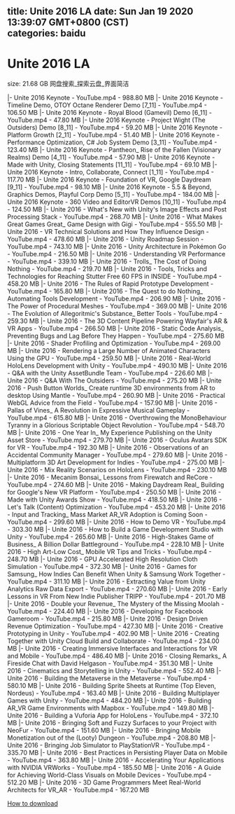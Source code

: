 
title: Unite 2016 LA
date: Sun Jan 19 2020 13:39:07 GMT+0800 (CST)    
categories: baidu
---

# Unite 2016 LA
size: 21.68 GB
 网盘搜索_探索云盘_界面简洁
 
|- Unite 2016 Keynote - YouTube.mp4 - 988.80 MB
|- Unite 2016 Keynote - Timeline Demo, OTOY Octane Renderer Demo [7_11] - YouTube.mp4 - 106.50 MB
|- Unite 2016 Keynote - Royal Blood (Gamevil) Demo [6_11] - YouTube.mp4 - 47.80 MB
|- Unite 2016 Keynote - Project Wight (The Outsiders) Demo [8_11] - YouTube.mp4 - 59.20 MB
|- Unite 2016 Keynote - Platform Growth [2_11] - YouTube.mp4 - 51.40 MB
|- Unite 2016 Keynote - Performance Optimization, C# Job System Demo [3_11] - YouTube.mp4 - 123.40 MB
|- Unite 2016 Keynote - Pantheon_ Rise of the Fallen (Visionary Realms) Demo [4_11] - YouTube.mp4 - 57.90 MB
|- Unite 2016 Keynote - Made with Unity, Closing Statements [11_11] - YouTube.mp4 - 69.10 MB
|- Unite 2016 Keynote - Intro, Collaborate, Connect [1_11] - YouTube.mp4 - 117.70 MB
|- Unite 2016 Keynote - Foundation of VR, Google Daydream [9_11] - YouTube.mp4 - 98.10 MB
|- Unite 2016 Keynote - 5.5 & Beyond, Graphics Demos, Playful Corp Demo [5_11] - YouTube.mp4 - 184.00 MB
|- Unite 2016 Keynote - 360 Video and EditorVR Demos [10_11] - YouTube.mp4 - 124.50 MB
|- Unite 2016 - What's New with Unity's Image Effects and Post Processing Stack - YouTube.mp4 - 268.70 MB
|- Unite 2016 - What Makes Great Games Great_ Game Design with Gigi - YouTube.mp4 - 555.50 MB
|- Unite 2016 - VR Technical Solutions and How They Influence Design - YouTube.mp4 - 478.60 MB
|- Unite 2016 - Unity Roadmap Session - YouTube.mp4 - 743.10 MB
|- Unite 2016 - Unity Architecture in Pokémon Go - YouTube.mp4 - 216.50 MB
|- Unite 2016 - Understanding VR Performance - YouTube.mp4 - 339.10 MB
|- Unite 2016 - Trolls_ The Cost of Doing Nothing - YouTube.mp4 - 219.70 MB
|- Unite 2016 - Tools, Tricks and Technologies for Reaching Stutter Free 60 FPS in INSIDE - YouTube.mp4 - 458.20 MB
|- Unite 2016 - The Rules of Rapid Prototype Development - YouTube.mp4 - 165.80 MB
|- Unite 2016 - The Quest to do Nothing_ Automating Tools Development - YouTube.mp4 - 206.90 MB
|- Unite 2016 - The Power of Procedural Meshes - YouTube.mp4 - 369.00 MB
|- Unite 2016 - The Evolution of Allegoritmic's Substance_ Better Tools - YouTube.mp4 - 259.30 MB
|- Unite 2016 - The 3D Content Pipeline Powering Wayfair's AR & VR Apps - YouTube.mp4 - 266.50 MB
|- Unite 2016 - Static Code Analysis_ Preventing Bugs and Lag Before They Happen - YouTube.mp4 - 275.60 MB
|- Unite 2016 - Shader Profiling and Optimization - YouTube.mp4 - 269.00 MB
|- Unite 2016 - Rendering a Large Number of Animated Characters Using the GPU - YouTube.mp4 - 259.50 MB
|- Unite 2016 - Real-World HoloLens Development with Unity - YouTube.mp4 - 490.10 MB
|- Unite 2016 - Q&A with the Unity AssetBundle Team - YouTube.mp4 - 226.60 MB
|- Unite 2016 - Q&A With The Outsiders - YouTube.mp4 - 275.20 MB
|- Unite 2016 - Push Button Worlds_ Create runtime 3D environments from AR to desktop Using Mantle - YouTube.mp4 - 260.90 MB
|- Unite 2016 - Practical WebGL Advice from the Field - YouTube.mp4 - 157.90 MB
|- Unite 2016 - Pallas of Vines_ A Revolution in Expressive Musical Gameplay - YouTube.mp4 - 615.80 MB
|- Unite 2016 - Overthrowing the MonoBehaviour Tyranny in a Glorious Scriptable Object Revolution - YouTube.mp4 - 548.70 MB
|- Unite 2016 - One Year In_ My Experience Publishing on the Unity Asset Store - YouTube.mp4 - 279.70 MB
|- Unite 2016 - Oculus Avatars SDK for VR - YouTube.mp4 - 192.30 MB
|- Unite 2016 - Observations of an Accidental Community Manager - YouTube.mp4 - 279.60 MB
|- Unite 2016 - Multiplatform 3D Art Development for Indies - YouTube.mp4 - 275.00 MB
|- Unite 2016 - Mix Reality Scenarios on HoloLens - YouTube.mp4 - 230.10 MB
|- Unite 2016 - Mecanim Bonsai_ Lessons from Firewatch and ReCore - YouTube.mp4 - 274.60 MB
|- Unite 2016 - Making Daydream Real_ Building for Google's New VR Platform - YouTube.mp4 - 250.50 MB
|- Unite 2016 - Made with Unity Awards Show - YouTube.mp4 - 418.50 MB
|- Unite 2016 - Let's Talk (Content) Optimization - YouTube.mp4 - 453.20 MB
|- Unite 2016 - Input and Tracking_ Mass Market AR_VR Adoption is Coming Soon - YouTube.mp4 - 299.60 MB
|- Unite 2016 - How to Demo VR - YouTube.mp4 - 303.30 MB
|- Unite 2016 - How to Build a Game Development Studio with Unity - YouTube.mp4 - 265.60 MB
|- Unite 2016 - High-Stakes Game of Business_ A Billion Dollar Battleground - YouTube.mp4 - 228.10 MB
|- Unite 2016 - High Art-Low Cost_ Mobile VR Tips and Tricks - YouTube.mp4 - 248.70 MB
|- Unite 2016 - GPU Accelerated High Resolution Cloth Simulation - YouTube.mp4 - 372.30 MB
|- Unite 2016 - Games for Samsung_ How Indies Can Benefit When Unity & Samsung Work Together - YouTube.mp4 - 311.10 MB
|- Unite 2016 - Extracting Value from Unity Analytics Raw Data Export - YouTube.mp4 - 270.60 MB
|- Unite 2016 - Early Lessons in VR From New Indie Publisher TRIPP - YouTube.mp4 - 201.70 MB
|- Unite 2016 - Double your Revenue_ The Mystery of the Missing Moolah - YouTube.mp4 - 224.40 MB
|- Unite 2016 - Developing for Facebook Gameroom - YouTube.mp4 - 215.80 MB
|- Unite 2016 - Design Driven Revenue Optimization - YouTube.mp4 - 427.30 MB
|- Unite 2016 - Creative Prototyping in Unity - YouTube.mp4 - 402.90 MB
|- Unite 2016 - Creating Together with Unity Cloud Build and Collaborate - YouTube.mp4 - 234.00 MB
|- Unite 2016 - Creating Immersive Interfaces and Interactions for VR and Mobile - YouTube.mp4 - 486.40 MB
|- Unite 2016 - Closing Remarks_ A Fireside Chat with David Helgason - YouTube.mp4 - 351.30 MB
|- Unite 2016 - Cinematics and Storytelling in Unity - YouTube.mp4 - 552.40 MB
|- Unite 2016 - Building the Metaverse in the Metaverse - YouTube.mp4 - 580.10 MB
|- Unite 2016 - Building Sprite Sheets at Runtime (Top Eleven, Nordeus) - YouTube.mp4 - 163.40 MB
|- Unite 2016 - Building Multiplayer Games with Unity - YouTube.mp4 - 484.20 MB
|- Unite 2016 - Building AR_VR Game Environments with Mapbox - YouTube.mp4 - 149.80 MB
|- Unite 2016 - Building a Vuforia App for HoloLens - YouTube.mp4 - 372.10 MB
|- Unite 2016 - Bringing Soft and Fuzzy Surfaces to your Project with NeoFur - YouTube.mp4 - 151.60 MB
|- Unite 2016 - Bringing Mobile Monetization out of the (Looty) Dungeon - YouTube.mp4 - 208.80 MB
|- Unite 2016 - Bringing Job Simulator to PlayStationVR - YouTube.mp4 - 335.70 MB
|- Unite 2016 - Best Practices in Persisting Player Data on Mobile - YouTube.mp4 - 363.80 MB
|- Unite 2016 - Accelerating Your Applications with NVIDIA VRWorks - YouTube.mp4 - 185.50 MB
|- Unite 2016 - A Guide for Achieving World-Class Visuals on Mobile Devices - YouTube.mp4 - 512.20 MB
|- Unite 2016 - 3D Game Programmers Meet Real-World Architects for VR_AR - YouTube.mp4 - 167.20 MB

[How to download](https://bpcam.bemobtrk.com/go/2ceec3aa-1ca2-46d6-b9ff-aaa5c184517c?jno=4848)
